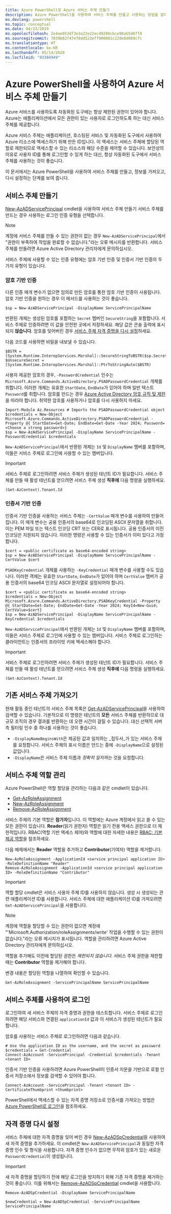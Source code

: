 ```yaml
---
title: Azure PowerShell로 Azure 서비스 주체 만들기
description: Azure PowerShell을 사용하여 서비스 주체를 만들고 사용하는 방법을 알아봅니다.
ms.devlang: powershell
ms.topic: conceptual
ms.date: 04/23/2019
ms.openlocfilehash: 2e4ae053df3e3a22e22ec40206cbce98ab5d6ff8
ms.sourcegitcommit: 7839b82f47ef8dd522eff900081c22de0d089cfc
ms.translationtype: HT
ms.contentlocale: ko-KR
ms.lasthandoff: 05/14/2020
ms.locfileid: "83384949"
---
```

# <a name="create-an-azure-service-principal-with-azure-powershell"></a>Azure PowerShell을 사용하여 Azure 서비스 주체 만들기

Azure 서비스를 사용하도록 자동화된 도구에는 항상 제한된 권한이 있어야 합니다. Azure는 애플리케이션에서 모든 권한이 있는 사용자로 로그인하도록 하는 대신 서비스 주체를 제공합니다.

Azure 서비스 주체는 애플리케이션, 호스팅된 서비스 및 자동화된 도구에서 사용하여 Azure 리소스에 액세스하기 위해 만든 ID입니다. 이 액세스는 서비스 주체에 할당된 역할로 제한되므로 액세스할 수 있는 리소스와 해당 수준을 제어할 수 있습니다. 보안상의 이유로 사용자 ID를 통해 로그인할 수 있게 하는 대신, 항상 자동화된 도구에서 서비스 주체를 사용하는 것이 좋습니다.

이 문서에서는 Azure PowerShell을 사용하여 서비스 주체를 만들고, 정보를 가져오고, 다시 설정하는 단계를 보여 줍니다.

## <a name="create-a-service-principal"></a>서비스 주체 만들기

[New-AzADServicePrincipal](/powershell/module/Az.Resources/New-AzADServicePrincipal) cmdlet을 사용하여 서비스 주체 만들기 서비스 주체를 만드는 경우 사용하는 로그인 인증 유형을 선택합니다.

> [!NOTE]
>
> 계정에 서비스 주체를 만들 수 있는 권한이 없는 경우 `New-AzADServicePrincipal`에서 "권한이 부족하여 작업을 완료할 수 없습니다."라는 오류 메시지를 반환합니다. 서비스 주체를 만들려면 Azure Active Directory 관리자에게 문의하십시오.

서비스 주체에 사용할 수 있는 인증 유형에는 암호 기반 인증 및 인증서 기반 인증의 두 가지 유형이 있습니다.

### <a name="password-based-authentication"></a>암호 기반 인증

다른 인증 매개 변수가 없으면 임의로 만든 암호를 통한 암호 기반 인증이 사용됩니다. 암호 기반 인증을 원하는 경우 이 메서드를 사용하는 것이 좋습니다.

```azurepowershell-interactive
$sp = New-AzADServicePrincipal -DisplayName ServicePrincipalName
```

반환된 개체는 생성된 암호를 포함하는 `Secret` 멤버인 `SecureString`을 포함합니다. 서비스 주체로 인증하려면 이 값을 안전한 곳에서 저장하세요. 해당 값은 콘솔 출력에 표시되지 __않습니다__. 암호를 잊어버린 경우 [서비스 주체 자격 증명을 다시 설정](#reset-credentials)하세요.

다음 코드를 사용하면 비밀을 내보낼 수 있습니다.

```azurepowershell-interactive
$BSTR = [System.Runtime.InteropServices.Marshal]::SecureStringToBSTR($sp.Secret)
$UnsecureSecret = [System.Runtime.InteropServices.Marshal]::PtrToStringAuto($BSTR)
```

사용자 제공한 암호의 경우, `-PasswordCredential` 인수는 `Microsoft.Azure.Commands.ActiveDirectory.PSADPasswordCredential` 개체를 취합니다. 이러한 개체는 유효한 `StartDate`, `EndDate`가 있어야 하며 일반 텍스트 `Password`를 취합니다. 암호를 만드는 경우 [Azure Active Directory 암호 규칙 및 제한](/azure/active-directory/active-directory-passwords-policy)을 따라야 합니다. 취약한 암호를 사용하거나 암호를 다시 사용하지 마세요.

```azurepowershell-interactive
Import-Module Az.Resources # Imports the PSADPasswordCredential object
$credentials = New-Object Microsoft.Azure.Commands.ActiveDirectory.PSADPasswordCredential -Property @{ StartDate=Get-Date; EndDate=Get-Date -Year 2024; Password=<Choose a strong password>}
$sp = New-AzAdServicePrincipal -DisplayName ServicePrincipalName -PasswordCredential $credentials
```

`New-AzADServicePrincipal`에서 반환된 개체는 `Id` 및 `DisplayName` 멤버를 포함하며, 이들은 서비스 주체로 로그인에 사용할 수 있는 멤버입니다.

> [!IMPORTANT]
>
> 서비스 주체로 로그인하려면 서비스 주체가 생성된 테넌트 ID가 필요합니다. 서비스 주체를 만들 때 활성 테넌트를 얻으려면 서비스 주체 생성 __직후에__ 다음 명령을 실행하세요.
>
> ```azurepowershell-interactive
> (Get-AzContext).Tenant.Id
> ```

### <a name="certificate-based-authentication"></a>인증서 기반 인증

인증서 기반 인증을 사용하는 서비스 주체는 `-CertValue` 매개 변수를 사용하여 만들어집니다. 이 매개 변수는 공용 인증서의 base64로 인코딩된 ASCII 문자열을 취합니다. 이는 PEM 파일 또는 텍스트 인코딩 CRT 또는 CER로 표시됩니다. 공용 인증서의 이진 인코딩은 지원되지 않습니다. 이러한 명령은 사용할 수 있는 인증서가 이미 있다고 가정합니다.

```azurepowershell-interactive
$cert = <public certificate as base64-encoded string>
$sp = New-AzADServicePrincipal -DisplayName ServicePrincipalName -CertValue $cert
```

`PSADKeyCredential` 개체를 사용하는 `-KeyCredential` 매개 변수를 사용할 수도 있습니다. 이러한 객체는 유효한 `StartDate`, `EndDate`가 있어야 하며 `CertValue` 멤버가 공용 인증서의 base64 인코딩 ASCII 문자열로 설정되어야 합니다.

```azurepowershell-interactive
$cert = <public certificate as base64-encoded string>
$credentials = New-Object Microsoft.Azure.Commands.ActiveDirectory.PSADKeyCredential -Property @{ StartDate=Get-Date; EndDate=Get-Date -Year 2024; KeyId=New-Guid; CertValue=$cert}
$sp = New-AzADServicePrincipal -DisplayName ServicePrincipalName -KeyCredential $credentials
```

`New-AzADServicePrincipal`에서 반환된 개체는 `Id` 및 `DisplayName` 멤버를 포함하며, 이들은 서비스 주체로 로그인에 사용할 수 있는 멤버입니다. 서비스 주체로 로그인하는 클라이언트는 인증서의 프라이빗 키에 액세스해야 합니다.

> [!IMPORTANT]
>
> 서비스 주체로 로그인하려면 서비스 주체가 생성된 테넌트 ID가 필요합니다. 서비스 주체를 만들 때 활성 테넌트를 얻으려면 서비스 주체 생성 __직후에__ 다음 명령을 실행하세요.
>
> ```azurepowershell-interactive
> (Get-AzContext).Tenant.Id
> ```

## <a name="get-an-existing-service-principal"></a>기존 서비스 주체 가져오기

현재 활동 중인 테넌트의 서비스 주체 목록은 [Get-AzADServicePrincipal](/powershell/module/az.resources/get-azadserviceprincipal)을 사용하여 검색할 수 있습니다. 기본적으로 이 명령은 테넌트의 __모든__ 서비스 주체를 반환하므로 대규모 조직의 경우 결과를 반환하는 데 오랜 시간이 걸릴 수 있습니다. 대신 선택적 서버 측 필터링 인수 중 하나를 사용하는 것이 좋습니다.

* `-DisplayNameBeginsWith`은 제공된 값과 일치하는 _접두사_가 있는 서비스 주체를 요청합니다. 서비스 주체의 표시 이름은 만드는 중에 `-DisplayName`으로 설정된 값입니다.
* `-DisplayName`은 서비스 주체 이름과 _정확히 일치하는_ 것을 요청합니다.

## <a name="manage-service-principal-roles"></a>서비스 주체 역할 관리

Azure PowerShell은 역할 할당을 관리하는 다음과 같은 cmdlet이 있습니다.

* [Get-AzRoleAssignment](/powershell/module/az.resources/get-azroleassignment)
* [New-AzRoleAssignment](/powershell/module/az.resources/new-azroleassignment)
* [Remove-AzRoleAssignment](/powershell/module/az.resources/remove-azroleassignment)

서비스 주체의 기본 역할은 **참가자**입니다. 이 역할에는 Azure 계정에서 읽고 쓸 수 있는 모든 권한이 있습니다. **Reader**(읽기 권한자) 역할은 읽기 전용 액세스 권한으로 더 제한적입니다.  RBAC(역할 기반 액세스 제어)와 역할에 대한 자세한 내용은 [RBAC: 기본 제공 역할](/azure/active-directory/role-based-access-built-in-roles)을 참조하세요.

다음 예제에서는 **Reader** 역할을 추가하고 **Contributor**(기여자) 역할을 제거합니다.

```azurepowershell-interactive
New-AzRoleAssignment -ApplicationId <service principal application ID> -RoleDefinitionName "Reader"
Remove-AzRoleAssignment -ApplicationId <service principal application ID> -RoleDefinitionName "Contributor"
```

> [!IMPORTANT]
> 역할 할당 cmdlet은 서비스 사용자 주체 ID를 사용하지 않습니다. 생성 시 생성되는 관련 애플리케이션 ID를 사용합니다. 서비스 주체에 대한 애플리케이션 ID를 가져오려면 `Get-AzADServicePrincipal`을 사용합니다.

> [!NOTE]
> 계정에 역할을 할당할 수 있는 권한이 없으면 계정에 "'Microsoft.Authorization/roleAssignments/write' 작업을 수행할 수 있는 권한이 없습니다."라는 오류 메시지가 표시됩니다. 역할을 관리하려면 Azure Active Directory 관리자에게 문의하십시오.

역할을 추가해도 이전에 할당된 권한은 _제한되지 않습니다_. 서비스 주체 권한을 제한할 때는 __Contributor__ 역할을 제거해야 합니다.

변경 내용은 할당된 역할을 나열하여 확인할 수 있습니다.

```azurepowershell-interactive
Get-AzRoleAssignment -ServicePrincipalName ServicePrincipalName
```

## <a name="sign-in-using-a-service-principal"></a>서비스 주체를 사용하여 로그인

로그인하여 새 서비스 주체의 자격 증명과 권한을 테스트합니다. 서비스 주체로 로그인하려면 해당 서비스와 연결된 `applicationId` 값과 이 서비스가 생성된 테넌트가 필요합니다.

암호를 사용하는 서비스 주체로 로그인하려면 다음과 같습니다.

```azurepowershell-interactive
# Use the application ID as the username, and the secret as password
$credentials = Get-Credential
Connect-AzAccount -ServicePrincipal -Credential $credentials -Tenant <tenant ID> 
```

인증서 기반 인증을 사용하려면 Azure PowerShell이 인증서 지문을 기반으로 로컬 인증서 저장소에서 정보를 검색할 수 있어야 합니다.

```azurepowershell-interactive
Connect-AzAccount -ServicePrincipal -Tenant <tenant ID> -CertificateThumbprint <thumbprint>
```

PowerShell에서 액세스할 수 있는 자격 증명 저장소로 인증서를 가져오는 방법은 [Azure PowerShell로 로그인](authenticate-azureps.md#sp-signin)을 참조하세요.

## <a name="reset-credentials"></a>자격 증명 다시 설정

서비스 주체에 대한 자격 증명을 잊어 버린 경우 [New-AzADSpCredential](/powershell/module/az.resources/new-azadspcredential)을 사용하여 새 자격 증명을 추가하세요. 이 cmdlet은 `New-AzADServicePrincipal`과 동일한 자격 증명 인수 및 형식을 사용합니다. 자격 증명 인수가 없으면 무작위 암호가 있는 새로운 `PasswordCredential`이 생성됩니다.

> [!IMPORTANT]
> 새 자격 증명을 할당하기 전에 해당 로그인을 방지하기 위해 기존 자격 증명을 제거하는 것이 좋습니다. 이를 위해서는 [Remove-AzADSpCredential](/powershell/module/az.resources/remove-azadspcredential) cmdlet을 사용합니다.
>
> ```azurepowershell-interactive
> Remove-AzADSpCredential -DisplayName ServicePrincipalName
> ```

```azurepowershell-interactive
$newCredential = New-AzADSpCredential -ServicePrincipalName ServicePrincipalName
```
